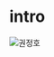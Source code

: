 # intro

![권정호](http://thumb.pann.com/tc_480/http://fimg4.pann.com/new/download.jsp?FileID=39023626)
